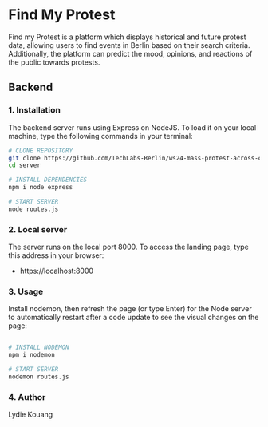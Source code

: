 # Find My Protest

Find my Protest is a platform which displays historical and future protest data, allowing users to find events in Berlin based on their search criteria. Additionally, the platform can predict the mood, opinions, and reactions of the public towards protests.

## Backend

### 1. Installation

The backend server runs using Express on NodeJS. To load it on your local machine, type the following commands in your terminal:

```bash
# CLONE REPOSITORY
git clone https://github.com/TechLabs-Berlin/ws24-mass-protest-across-countries.git
cd server

# INSTALL DEPENDENCIES
npm i node express

# START SERVER
node routes.js
```

### 2. Local server

The server runs on the local port 8000. To access the landing page, type this address in your browser:

- https://localhost:8000

### 3. Usage

Install nodemon, then refresh the page (or type Enter) for the Node server to automatically restart after a code update to see the visual changes on the page:

```bash

# INSTALL NODEMON
npm i nodemon

# START SERVER
nodemon routes.js
```

### 4. Author

Lydie Kouang
